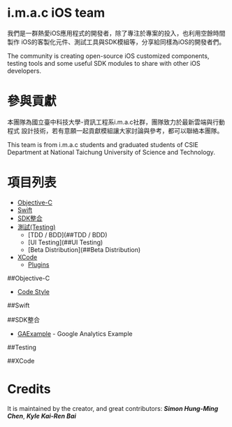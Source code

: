 # i.m.a.c iOS team

我們是一群熱愛iOS應用程式的開發者，除了專注於專案的投入，也利用空餘時間製作
iOS的客製化元件、測試工具與SDK模組等，分享給同樣為iOS的開發者們。

The community is creating open-source iOS customized components, testing
tools and some useful SDK modules to share with other iOS developers.

# 參與貢獻

本團隊為國立臺中科技大學-資訊工程系i.m.a.c社群，團隊致力於最新雲端與行動程式
設計技術，若有意願一起貢獻模組讓大家討論與參考，都可以聯絡本團隊。

This team is from i.m.a.c students and graduated students of CSIE Department
at National Taichung University of Science and Technology.

# 項目列表
* [Objective-C](##Objective-C)
* [Swift](##Swift)
* [SDK整合](##SDK整合)
* [測試(Testing)](##Testing)
    * [TDD / BDD](##TDD / BDD)
    * [UI Testing](##UI Testing)
    * [Beta Distribution](##Beta Distribution)
* [XCode](##XCode)
    * [Plugins](##Plugins)

##Objective-C
* [Code Style](https://github.com/imac-ios-team/iOS-objc-repos/blob/master/coding_style.md)

##Swift

##SDK整合
* [GAExample](https://github.com/imac-ios-team/GAExample) - Google Analytics Example

##Testing

##XCode




# Credits

It is maintained by the creator, and great contributors: ***Simon Hung-Ming
Chen***, ***Kyle Kai-Ren Bai***
